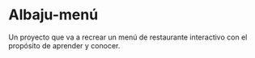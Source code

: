 # Albaju-menú
Un proyecto que va a recrear un menú de restaurante interactivo con el propósito de aprender y conocer.